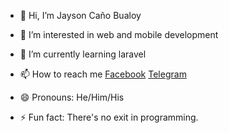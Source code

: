 - 👋 Hi, I’m Jayson Caño Bualoy
- 👀 I’m interested in web and mobile development
- 🌱 I’m currently learning laravel
- 📫 How to reach me [Facebook](www.facebook.com/profile.php?id=100012294751962) [Telegram](https://t.me/+1ClwhNCAGkBkYWM1) 

- 😄 Pronouns: He/Him/His
- ⚡ Fun fact: There's no exit in programming.

<!---
itsmejcb/itsmejcb is a ✨ special ✨ repository because its `README.md` (this file) appears on your GitHub profile.
You can click the Preview link to take a look at your changes.
--->
